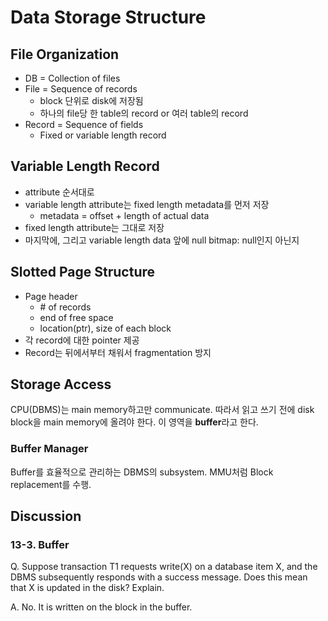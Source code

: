 # Data Storage Structure

## File Organization

* DB = Collection of files
* File = Sequence of records
  * block 단위로 disk에 저장됨
  * 하나의 file당 한 table의 record or 여러 table의 record
* Record = Sequence of fields
  * Fixed or variable length record

## Variable Length Record

* attribute 순서대로
* variable length attribute는 fixed length metadata를 먼저 저장
  * metadata = offset + length of actual data
* fixed length attribute는 그대로 저장
* 마지막에, 그리고 variable length data 앞에 null bitmap: null인지 아닌지

## Slotted Page Structure

* Page header
  * \# of records
  * end of free space
  * location(ptr), size of each block
* 각 record에 대한 pointer 제공
* Record는 뒤에서부터 채워서 fragmentation 방지

## Storage Access

CPU(DBMS)는 main memory하고만 communicate.
따라서 읽고 쓰기 전에 disk block을 main memory에 올려야 한다. 이 영역을 **buffer**라고 한다.

### Buffer Manager

Buffer를 효율적으로 관리하는 DBMS의 subsystem. MMU처럼 Block replacement를 수행.

## Discussion

### 13-3. Buffer

Q. Suppose transaction T1 requests write(X) on a database item X, and the DBMS subsequently responds with a success message. Does this mean that X is updated in the disk? Explain.

A. No. It is written on the block in the buffer.
